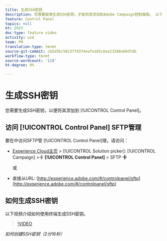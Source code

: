 ```yaml
---
title: 生成SSH密钥
description: 您需要能够生成SSH密钥，才能将其添加到Adobe Campaign控制面板。 以下视频介绍如何使用终端生成SSH密钥。
feature: Control Panel
topics: null
kt: 2923
doc-type: feature video
activity: use
team: PM
translation-type: tm+mt
source-git-commit: cb5d5bc58137fd374eafe165c6ea13288a60d7db
workflow-type: tm+mt
source-wordcount: '119'
ht-degree: 0%

---
```



# 生成SSH密钥

您需要生成SSH密钥，以便将其添加到 [!UICONTROL Control Panel]。

## 访问 [!UICONTROL Control Panel] SFTP管理

要在中访问SFTP管 [!UICONTROL Control Panel]理，请访问：

* [Experience Cloud主页](https://experience.adobe.com/#/home) > [!UICONTROL Solution picker]: [!UICONTROL Campaign] >卡 **[!UICONTROL Control Panel]** > SFTP **卡**

   或
* 直接从URL: [http://experience.adobe.com/#/controlpanel/sftp](http://experience.adobe.com/#/controlpanel/sftp)

## 如何生成SSH密钥

以下视频介绍如何使用终端生成SSH密钥。

>[!VIDEO](https://video.tv.adobe.com/v/27259?quality=12)

*如何创建SSH密钥（2分16秒）*
